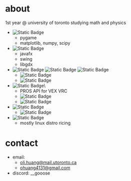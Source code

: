 # about
1st year @ university of toronto studying math and physics
- ![Static Badge](https://img.shields.io/badge/Python-blue?logo=python&logoColor=yellow)
  - pygame
  - matplotlib, numpy, scipy
- ![Static Badge](https://img.shields.io/badge/Java-red?logo=openjdk&logoColor=white)
  - javafx
  - swing
  - libgdx 
- ![Static Badge](https://img.shields.io/badge/Javascript-yellow?logo=javascript&logoColor=white) ![Static Badge](https://img.shields.io/badge/HTML-red?logo=HTML5&logoColor=white) ![Static Badge](https://img.shields.io/badge/CSS-purple?logo=CSS&logoColor=white)
  - ![Static Badge](https://img.shields.io/badge/React-%2361DAFB?logo=react&logoColor=black)
  - ![Static Badge](https://img.shields.io/badge/nodejs-green?logo=node.js&logoColor=white) 
- ![Static Badge](https://img.shields.io/badge/C%2B%2B-blue?logo=cplusplus&logoColor=white)\
  - PROS API for VEX VRC
  - ![Static Badge](https://img.shields.io/badge/raylib-white?logo=raylib&logoColor=black)
  - ![Static Badge](https://img.shields.io/badge/OpenGL-%235586A4?logo=opengl&logoColor=white)
- ![Static Badge](https://img.shields.io/badge/-lightblue?logo=c&logoColor=white)
  - ![Static Badge](https://img.shields.io/badge/STMicroelectronics-%2303234B?logo=STMicroelectronics&logoColor=white)
- ![Static Badge](https://img.shields.io/badge/Shell%20Scripting-%234EAA25?logo=gnubash&logoColor=white)
  - mostly linux distro ricing

# contact
- email:
  - oli.huang@mail.utoronto.ca
  - ohuang4131@gmail.com
- discord: __gooose
